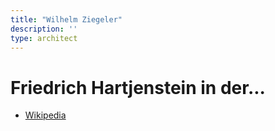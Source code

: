 ```yaml
---
title: "Wilhelm Ziegeler"
description: ''
type: architect
---
```


# Friedrich Hartjenstein in der...
* [Wikipedia](https://de.wikipedia.org/wiki/Wilhelm_Ziegeler_(Architekt))
